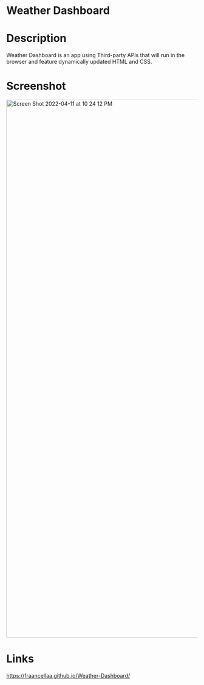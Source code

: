 # Weather Dashboard

# Description

Weather Dashboard is an app using Third-party APIs that will run in the browser and feature dynamically updated HTML and CSS.

# Screenshot

<img width="1417" alt="Screen Shot 2022-04-11 at 10 24 12 PM" src="https://user-images.githubusercontent.com/95050386/162866753-67900cf2-d86e-4f8f-b745-f8695c57098e.png">

# Links

https://fraancellaa.github.io/Weather-Dashboard/
